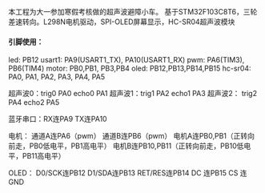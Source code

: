 本工程为大一参加寒假考核做的超声波避障小车。
基于STM32F103C8T6，三轮差速转向。L298N电机驱动，SPI-OLED屏幕显示，HC-SR04超声波模块

#### 引脚使用：
led:	PB12
usart1: 	PA9(USART1_TX), PA10(USART1_RX)
pwm:	PA6(TIM3),  PB6(TIM4)
motor:	PB0,PB1, PB3,PB4
oled: 	PB12,PB13,PB14,PB15
hc-sr04:	PA0, PA1, PA2, PA3, PA4, PA5



超声波0：trig0 PA0
	 echo0 PA1
超声波1：trig1 PA2
	 echo1 PA3
超声波2： trig2 PA4
	 echo2 PA5

蓝牙串口：RX连PA9
	TX连PA10

电机：	通道A连PA6（pwm）
	通道B连PB6（pwm）
	电机A连PB0,PB1（正转向前走，PB0低电平，PB1高电平）
	电机B连PB10,PB11（正转向前走，PB10低电平，PB11高电平）

OLED： 	D0/SCK连PB12
	D1/SDA连PB13
	RET/RES连PB14
	DC 连PB15
	CS 连GND
	
